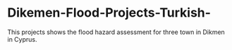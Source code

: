 # Dikemen-Flood-Projects-Turkish-
This projects shows the flood hazard assessment for three town in Dikmen in Cyprus.
